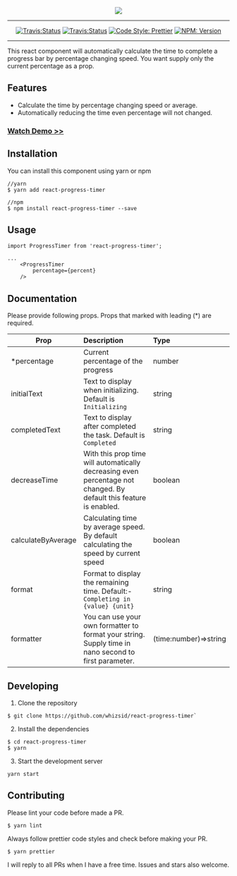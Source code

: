 <p align="center">
	<a href="https://github.com/whizsid/react-progress-timer">
			<img src="https://i.imgur.com/9FlfaSt.png" />
	</a>
</p>

---
<p align="center">
	<a href="https://opensource.org/licenses/MIT"><img src="https://img.shields.io/badge/License-MIT-green.svg" alt="Travis:Status"/></a>
	<a href="https://travis-ci.org/whizsid/react-progress-timer"><img src="https://travis-ci.org/whizsid/react-progress-timer.svg?branch=master" alt="Travis:Status"/></a>
	<a href="https://github.com/whizsid/react-progress-timer"><img src="https://img.shields.io/badge/code_style-prettier-ff69b4.svg?style=flat-square" alt="Code Style: Prettier"/></a>
	<a href="https://www.npmjs.com/package/react-progress-timer"><img src="https://img.shields.io/npm/v/react-progress-timer" alt="NPM: Version"/></a>
</p>

---

This react component will automatically calculate the time to complete a progress bar by percentage changing speed. You want supply only the current percentage as a prop.

## Features

- Calculate the time by percentage changing speed or average.
- Automatically reducing the time even percentage will not changed.

### [Watch Demo >>](https://whizsid.github.io/react-progress-timer)


## Installation

You can install this component using yarn or npm

```
//yarn
$ yarn add react-progress-timer

//npm
$ npm install react-progress-timer --save
```

## Usage

```
import ProgressTimer from 'react-progress-timer';

...
	<ProgressTimer
		percentage={percent}
	/>

```

## Documentation

Please provide following props. Props that marked with leading (*) are required.

| Prop | Description | Type |
| ------------- |:-------------| :-----|
| *percentage | Current percentage of the progress | number|
| initialText | Text to display when initializing. Default is `Initializing` | string |
| completedText | Text to display after completed the task. Default is `Completed` | string |
| decreaseTime | With this prop time will automatically decreasing even percentage not changed. By default this feature is enabled. | boolean |
| calculateByAverage | Calculating time by average speed. By default calculating the speed by current speed | boolean|
| format | Format to display the remaining time. Default:- `Completing in {value} {unit}`| string|
| formatter | You can use your own formatter to format your string. Supply time in nano second to first parameter. | (time:number)=>string |

## Developing

1. Clone the repository

```
$ git clone https://github.com/whizsid/react-progress-timer`
```

2. Install the dependencies

```
$ cd react-progress-timer
$ yarn
```

3. Start the development server

```
yarn start
```

## Contributing

Please lint your code before made a PR.

```
$ yarn lint
```

Always follow prettier code styles and check before making your PR.

```
$ yarn prettier
```

I will reply to all PRs when I have a free time. Issues and stars also welcome.
